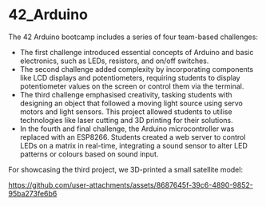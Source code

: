 # 42_Arduino
The 42 Arduino bootcamp includes a series of four team-based challenges:
- The first challenge introduced essential concepts of Arduino and basic electronics, such as LEDs, resistors, and on/off switches. 
- The second challenge added complexity by incorporating components like LCD displays and potentiometers, requiring students to display potentiometer values on the screen or control them via the terminal.
- The third challenge emphasised creativity, tasking students with designing an object that followed a moving light source using servo motors and light sensors. This project allowed students to utilise technologies like laser cutting and 3D printing for their solutions.
- In the fourth and final challenge, the Arduino microcontroller was replaced with an ESP8266. Students created a web server to control LEDs on a matrix in real-time, integrating a sound sensor to alter LED patterns or colours based on sound input.

For showcasing the third project, we 3D-printed a small satellite model:

https://github.com/user-attachments/assets/8687645f-39c6-4890-9852-95ba273fe6b6

